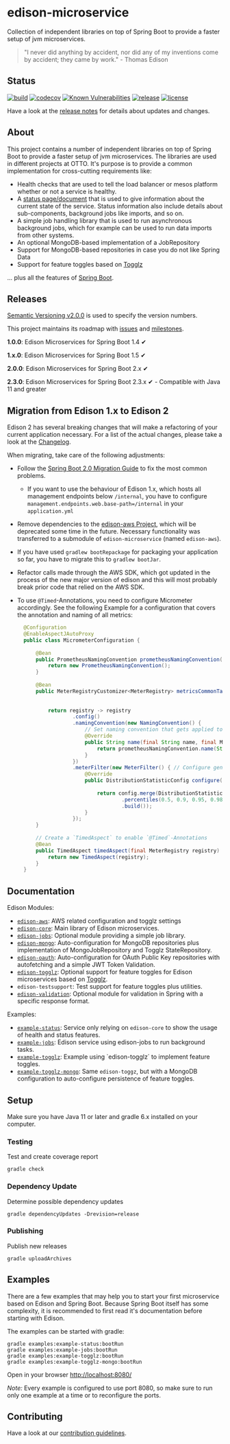 # edison-microservice

Collection of independent libraries on top of Spring Boot to provide a faster setup of jvm microservices.

> "I never did anything by accident, nor did any of my inventions come by accident; they came by work." - Thomas Edison

## Status

[![build](https://travis-ci.org/otto-de/edison-microservice.svg?branch=master)](https://travis-ci.org/otto-de/edison-microservice) 
[![codecov](https://codecov.io/gh/otto-de/edison-microservice/branch/master/graph/badge.svg)](https://codecov.io/gh/otto-de/edison-microservice)
[![Known Vulnerabilities](https://snyk.io/test/github/otto-de/edison-microservice/badge.svg)](https://snyk.io/test/github/otto-de/edison-microservice)
[![release](https://maven-badges.herokuapp.com/maven-central/de.otto.edison/edison-core/badge.svg)](https://maven-badges.herokuapp.com/maven-central/de.otto.edison/edison-core)
[![license](https://img.shields.io/github/license/otto-de/edison-microservice.svg)](./LICENSE)

Have a look at the [release notes](CHANGELOG.md) for details about updates and changes.

## About

This project contains a number of independent libraries on top of Spring Boot to provide a faster setup of jvm microservices.
The libraries are used in different projects at OTTO.
It's purpose is to provide a common implementation for cross-cutting requirements like:

* Health checks that are used to tell the load balancer or mesos platform whether or not a service is healthy.
* A [status page/document](https://github.com/otto-de/edison-microservice/tree/master/edison-core) that is used to give information about the current state of the service. Status information also include details about sub-components, background jobs like imports, and so on.
* A simple job handling library that is used to run asynchronous background jobs, which for example can be used to run data imports from other systems.
* An optional MongoDB-based implementation of a JobRepository
* Support for MongoDB-based repositories in case you do not like Spring Data
* Support for feature toggles based on [Togglz](https://www.togglz.org/)

... plus all the features of [Spring Boot](http://projects.spring.io/spring-boot/).


## Releases

[Semantic Versioning v2.0.0](http://semver.org/spec/v2.0.0.html) is used to specify the version numbers.

This project maintains its roadmap with [issues](https://github.com/otto-de/edison-microservice/issues) and [milestones](https://github.com/otto-de/edison-microservice/milestones).

**1.0.0**: Edison Microservices for Spring Boot 1.4 &#10004;

**1.x.0**: Edison Microservices for Spring Boot 1.5 &#10004;

**2.0.0**: Edison Microservices for Spring Boot 2.x &#10004;

**2.3.0**: Edison Microservices for Spring Boot 2.3.x &#10004; - Compatible with Java 11 and greater


## Migration from Edison 1.x to Edison 2

Edison 2 has several breaking changes that will make a refactoring of your current application necessary. For a list of
the actual changes, please take a look at the [Changelog](CHANGELOG.md).

When migrating, take care of the following adjustments:

* Follow the [Spring Boot 2.0 Migration Guide](https://github.com/spring-projects/spring-boot/wiki/Spring-Boot-2.0-Migration-Guide)
  to fix the most common problems.
    * If you want to use the behaviour of Edison 1.x, which hosts all management endpoints below `/internal`, you have to 
      configure `management.endpoints.web.base-path=/internal` in your `application.yml`
* Remove dependencies to the [edison-aws Project](https://github.com/otto-de/edison-aws), which will be deprecated some time in the future. 
  Necessary functionality was transferred to a submodule of `edison-microservice` (named `edison-aws`).
* If you have used `gradlew bootRepackage` for packaging your application so far, you have to migrate this to `gradlew bootJar`.
* Refactor calls made through the AWS SDK, which got updated in the process of the new major version of edison and this
  will most probably break prior code that relied on the AWS SDK.
* To use `@Timed`-Annotations, you need to configure Micrometer accordingly. See the following Example for a configuration that
  covers the annotation and naming of all metrics:
  
  ```java
    @Configuration
    @EnableAspectJAutoProxy
    public class MicrometerConfiguration {
    
        @Bean
        public PrometheusNamingConvention prometheusNamingConvention() {
            return new PrometheusNamingConvention();
        }
    
        @Bean
        public MeterRegistryCustomizer<MeterRegistry> metricsCommonTags(@Value("${service.vertical}") final String vertical,
                                                                        @Value("${service.name}") final String serviceName,
                                                                        final PrometheusNamingConvention prometheusNamingConvention) {
            return registry -> registry
                    .config()
                    .namingConvention(new NamingConvention() { 
                        // Set naming convention that gets applied to all metrics, in this  example explicitly using a Prometheus naming convention
                        @Override
                        public String name(final String name, final Meter.Type type, final String baseUnit) {
                            return prometheusNamingConvention.name(String.format("%s.%s.%s", vertical, serviceName, name), type, baseUnit);
                        }
                    })
                    .meterFilter(new MeterFilter() { // Configure generally applicable configurations, like percentiles
                        @Override
                        public DistributionStatisticConfig configure(final Meter.Id id,
                                                                     final DistributionStatisticConfig config) {
                            return config.merge(DistributionStatisticConfig.builder()
                                    .percentiles(0.5, 0.9, 0.95, 0.98, 0.99, 0.999)
                                    .build());
                        }
                    });
        }
    
        // Create a `TimedAspect` to enable `@Timed`-Annotations
        @Bean
        public TimedAspect timedAspect(final MeterRegistry registry) {
            return new TimedAspect(registry);
        }
    }

  ```


## Documentation

Edison Modules:
* [`edison-aws`](edison-auth-aws/README.md): AWS related configuration and togglz settings
* [`edison-core`](edison-core/README.md): Main library of Edison microservices.
* [`edison-jobs`](edison-jobs/README.md): Optional module providing a simple job library.
* [`edison-mongo`](edison-mongo/README.md): Auto-configuration for MongoDB repositories plus implementation of MongoJobRepository and Togglz StateRepository.
* [`edison-oauth`](edison-oauth/README.md): Auto-configuration for OAuth Public Key repositories with autofetching and a simple JWT Token Validation.
* [`edison-togglz`](edison-togglz/README.md): Optional support for feature toggles for Edison microservices based on [Togglz](https://www.togglz.org/).
* `edison-testsupport`: Test support for feature toggles plus utilities.
* [`edison-validation`](edison-validation/README.md): Optional module for validation in Spring with a specific response format.

Examples:
* [`example-status`](examples/example-status): Service only relying on `edison-core` to show the usage of health and status features. 
* [`example-jobs`](examples/example-jobs): Edison service using edison-jobs to run background tasks. 
* [`example-togglz`](examples/example-togglz): Example using `edison-togglz´ to implement feature toggles.
* [`example-togglz-mongo`](examples/example-togglz-mongo): Same `edison-toggz`, but with a MongoDB configuration to auto-configure persistence of feature toggles.


## Setup

Make sure you have Java 11 or later and gradle 6.x installed on your computer.

### Testing

Test and create coverage report

    gradle check

### Dependency Update

Determine possible dependency updates

    gradle dependencyUpdates -Drevision=release

### Publishing

Publish new releases

    gradle uploadArchives


## Examples

There are a few examples that may help you to start your first microservice based
on Edison and Spring Boot. Because Spring Boot itself has some complexity, it is
recommended to first read it's documentation before starting with Edison.

The examples can be started with gradle:

    gradle examples:example-status:bootRun
    gradle examples:example-jobs:bootRun
    gradle examples:example-togglz:bootRun
    gradle examples:example-togglz-mongo:bootRun

Open in your browser [http://localhost:8080/](http://localhost:8080/)

*Note:* Every example is configured to use port 8080, so make sure to run only one example at a time or to reconfigure
the ports.


## Contributing

Have a look at our [contribution guidelines](CONTRIBUTING.md).
